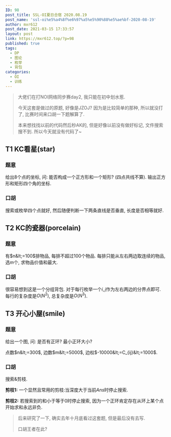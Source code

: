 ```yaml
---
ID: 98
post_title: SSL-OI夏日合宿 2020.08.19
post_name: 'ssl-oi%e5%a4%8f%e6%97%a5%e5%90%88%e5%ae%bf-2020-08-19'
author: mxr612
post_date: 2021-03-15 17:33:57
layout: post
link: https://mxr612.top/?p=98
published: true
tags:
  - DP
  - 图论
  - 枚举
  - 背包
categories:
  - OI
  - 训练
---
```

<blockquote>
  大佬们在打NOI网络同步赛day2, 我只能在初中划水惹.
  
  今天这套是做过的原题, 好像是JZOJ? 因为是比较简单的那种, 所以就没打了, 比赛时间来口胡一下题解算了.
  
  本来想找找以前的代码然后秒AK的, 但是好像以前没有做好标记, 文件搜索搜不到. 所以今天就没有代码了~
</blockquote>

<h2>T1 KC看星(star)</h2>

<h3>题意</h3>

给出${8}$个点的坐标, 问: 能否构成一个正方形和一个矩形? (四点共线不算). 输出正方形和矩形四个角的坐标.

<h3>口胡</h3>

搜索或枚举四个点就好, 然后随便判断一下两条直线是否垂直, 长度是否相等就好.

<h2>T2 KC的瓷器(porcelain)</h2>

<h3>题意</h3>

有$n&lt;=100$排物品, 每排不超过$100$个物品. 每排只能从左右两边取连续的物品, 选$m$个, 求物品价值和最大.

<h3>口胡</h3>

很容易想到这是一个分组背包. 对于每行枚举一个$i,j$作为左右两边的分界点即可. 每行的复杂度是$O(N^2)$, 总复杂度是$O(N^3)$.

<h2>T3 开心小屋(smile)</h2>

<h3>题意</h3>

给出一个图, 问: 是否有正环? 最小正环大小?

点数$n&lt;=300$, 边数$m&lt;=5000$, 边权$-10000&lt;=C_{ij}&lt;=1000$.

<h3>口胡</h3>

搜索&amp;剪枝.

<strong>剪枝1:</strong> 一个显然且常用的剪枝:当深度大于当前$Ans$时停止搜索.

<strong>剪枝2:</strong> 若搜索到的和小于等于$0$时停止搜索, 因为一个正环肯定存在从环上某个点开始求和永远非负.

<blockquote>
  后来研究了一下, 确实去年十月底看过这套题, 但是最后没有去写.
  
  口胡王者在此?
</blockquote>